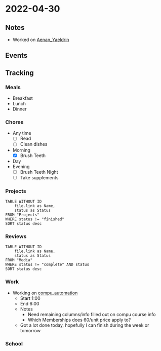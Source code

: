 # 2022-04-30
## Notes
- Worked on [Aenan_Yaeldrin](../DnD/CurseOfStrahd_gabby/Aenan_Yaeldrin.md)

## Events

## Tracking
### Meals
- Breakfast
- Lunch
- Dinner

### Chores
- Any time
	- [ ] Read
	- [ ] Clean dishes
- Morning
	- [x] Brush Teeth
- Day
- Evening
	- [ ] Brush Teeth Night
	- [ ] Take supplements

### Projects
```dataview
TABLE WITHOUT ID
	file.link as Name,
	status as Status
FROM "Projects"
WHERE status != "finished"
SORT status desc
```

### Reviews
```dataview
TABLE WITHOUT ID
	file.link as Name,
	status as Status
FROM "Media"
WHERE status != "complete" AND status
SORT status desc
```

### Work
- Working on [compu_automation](../Projects/compu_automation.md)
	- Start 1:00
	- End 6:00
	- Notes
		- Need remaining columns/info filled out on compu course info
		- Which Memberships does 60/unit price apply to?
	- Got a lot done today, hopefully I can finish during the week or tomorrow

### School

